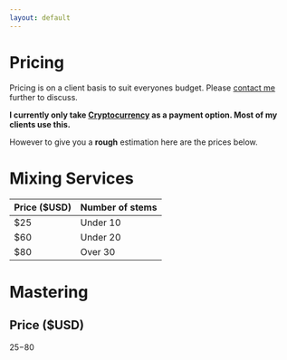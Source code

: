 ```yaml
---
layout: default
---
```


# Pricing 

Pricing is on a client basis to suit everyones budget. Please [contact me](/contact.md) further to discuss. 

**I currently only take [Cryptocurrency](/payment.md) as a payment option. Most of my clients use this.**

However to give you a **rough** estimation here are the prices below.

# Mixing Services


Price ($USD) | Number of stems 
--- | --- 
$25 | Under 10 
$60 | Under 20 
$80 | Over 30 

# Mastering

Price ($USD) 
---
$25-$80
